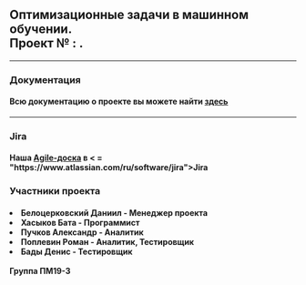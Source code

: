<html>
	<body>
		<h2>Оптимизационные задачи в машинном обучении. <br> Проект № : .</h2>
		<hr>
		<h3>Документация</h3>
		<h4>Всю документацию о проекте вы можете найти <a href = "documentation.pdf">здесь</a></h4>
		<hr>
		<h3>Jira</h3>
		<h4>Наша <a href = "">Аgile-доска</a> в < = "https://www.atlassian.com/ru/software/jira">Jira</a></h4>
		<h3>Участники проекта</h3>
		<h4>
		<li>Белоцерковский Даниил - Менеджер проектa</li>
		<li>Хасыков Бата - Программист</li>
		<li>Пучков Александр - Аналитик</li>
		<li>Поплевин Роман - Аналитик, Тестировщик</li>
		<li>Бады Денис - Тестировщик</li>
		<br>
		Группа ПМ19-3
		</h4>
  </body>

</html>
